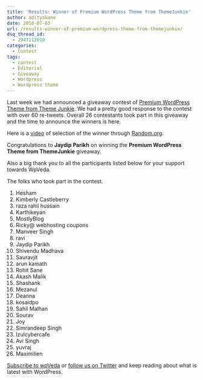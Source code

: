 ```yaml
---
title: 'Results: Winner of Premium WordPress Theme from ThemeJunkie'
author: adityakane
date: 2010-07-03
url: /results-winner-of-premium-wordpress-theme-from-themejunkie/
dsq_thread_id:
  - 2947112010
categories:
  - Contest
tags:
  - contest
  - Editorial
  - Giveaway
  - Wordpress
  - Wordpress theme
---
```

Last week we had announced a giveaway contest of <a href="http://wpveda.com/retweet-and-comment-to-win-premium-wordpress-theme-from-themejunkie/" onclick="_gaq.push(['_trackEvent', 'outbound-article', 'http://wpveda.com/retweet-and-comment-to-win-premium-wordpress-theme-from-themejunkie/', 'Premium WordPress Theme from Theme Junkie']);" >Premium WordPress Theme from Theme Junkie</a>. We had a pretty good response to the contest with over 60 re-tweets. Overall 26 contestants took part in this giveaway and the time to announce the winners is here.

Here is a <a href="http://www.youtube.com/watch?v=MnkmQkvDW3A" onclick="_gaq.push(['_trackEvent', 'outbound-article', 'http://www.youtube.com/watch?v=MnkmQkvDW3A', 'video']);" >video</a> of selection of the winner through <a href="http://random.org" onclick="_gaq.push(['_trackEvent', 'outbound-article', 'http://random.org', 'Random.org']);" >Random.org</a>.

Congratulations to **Jaydip Parikh** on winning the **Premium WordPress Theme from ThemeJunkie** giveaway.

Also a big thank you to all the participants listed below for your support towards WpVeda.

The folks who took part in the contest.

  1. Hesham
  2. Kimberly Castleberry
  3. raza rahil hussain
  4. Karthikeyan
  5. MostlyBlog
  6. Ricky@ webhosting coupons
  7. Manveer Singh
  8. ravi
  9. Jaydip Parikh
 10. Shivendu Madhava
 11. Sauravjit
 12. arun kamath
 13. Rohit Sane
 14. Akash Malik
 15. Shashank
 16. Mezanul
 17. Deanna
 18. kosaidpo
 19. Sahil Malhan
 20. Sourav
 21. Joy
 22. Simrandeep Singh
 23. Izulcybercafe
 24. Avi Singh
 25. yuvraj
 26. Maximilien

<a href="http://feeds.feedburner.com/wpveda" onclick="_gaq.push(['_trackEvent', 'outbound-article', 'http://feeds.feedburner.com/wpveda', 'Subscribe to wpVeda']);" >Subscribe to wpVeda</a> or <a href="http://twitter.com/wpveda" onclick="_gaq.push(['_trackEvent', 'outbound-article', 'http://twitter.com/wpveda', 'follow us on Twitter']);" >follow us on Twitter</a> and keep reading about what is latest with WordPress.
